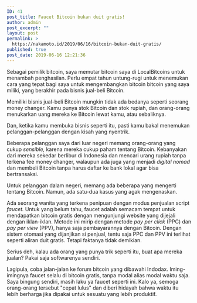 ```yaml
---
ID: 41
post_title: Faucet Bitcoin bukan duit gratis!
author: admin
post_excerpt: ""
layout: post
permalink: >
  https://nakamoto.id/2019/06/16/bitcoin-bukan-duit-gratis/
published: true
post_date: 2019-06-16 12:21:36
---
```

<!-- wp:paragraph -->
<p>Sebagai pemilik bitcoin, saya memutar bitcoin saya di LocalBitcoins untuk menambah penghasilan. Perlu empat tahun untung-rugi untuk menemukan cara yang tepat bagi saya untuk mengembangkan bitcoin bitcoin yang saya miliki, yang berakhir pada bisnis jual-beli Bitcoin.</p>
<!-- /wp:paragraph -->

<!-- wp:paragraph -->
<p>Memiliki bisnis jual-beli Bitcoin mungkin tidak ada bedanya seperti seorang money changer. Kamu punya stok Bitcoin dan stok rupiah, dan orang-orang menukarkan uang mereka ke Bitcoin lewat kamu, atau sebaliknya. </p>
<!-- /wp:paragraph -->

<!-- wp:paragraph -->
<p>Dan, ketika kamu membuka bisnis seperti itu, pasti kamu bakal menemukan pelanggan-pelanggan dengan kisah yang nyentrik.</p>
<!-- /wp:paragraph -->

<!-- wp:paragraph -->
<p>Beberapa pelanggan saya dari luar negeri memang orang-orang yang cukup <em>sensible, </em>karena mereka cukup paham tentang Bitcoin. Kebanyakan dari mereka sekedar berlibur di Indonesia dan mencari urang rupiah tanpa terkena fee money changer, walaupun ada juga yang menjadi <em>digital nomad</em> dan membeli Bitcoin tanpa harus daftar ke bank lokal agar bisa bertransaksi.</p>
<!-- /wp:paragraph -->

<!-- wp:paragraph -->
<p>Untuk pelanggan dalam negeri, memang ada beberapa yang mengerti tentang Bitcoin. Namun, ada satu-dua kasus yang agak mengenaskan.</p>
<!-- /wp:paragraph -->

<!-- wp:paragraph -->
<p>Ada seorang wanita yang terkena penipuan dengan modus penjualan script <em>faucet. </em>Untuk yang belum tahu, faucet adalah semacam tempat untuk mendapatkan bitcoin gratis dengan mengunjungi website yang dijejali dengan iklan-iklan. Metode ini mirip dengan metode <em>pay per click</em> (PPC) dan <em>pay per view</em> (PPV), hanya saja pembayarannya dengan Bitcoin. Dengan sistem otomasi yang dijanjikan si penjual, tentu saja PPC dan PPV ini terlihat seperti aliran duit gratis. Tetapi faktanya tidak demikian.</p>
<!-- /wp:paragraph -->

<!-- wp:paragraph -->
<p>Serius deh, kalau ada orang yang punya trik seperti itu, buat apa mereka jualan? Pakai saja softwarenya sendiri. </p>
<!-- /wp:paragraph -->

<!-- wp:paragraph -->
<p>Lagipula, coba jalan-jalan ke forum bitcoin yang dibawahi Indodax. Iming-imingnya faucet selalu di bitcoin gratis, tanpa modal alias modal waktu saja. Saya bingung sendiri, masih laku ya faucet seperti ini. Kalo ya, semoga orang-orang tersebut "cepat lulus" dan diberi hidayah bahwa waktu itu lebih berharga jika dipakai untuk sesuatu yang lebih produktif.</p>
<!-- /wp:paragraph -->